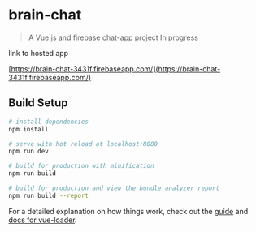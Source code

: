 # brain-chat

> A Vue.js and firebase chat-app project 
> In progress

link to hosted app

[https://brain-chat-3431f.firebaseapp.com/](https://brain-chat-3431f.firebaseapp.com/) <br>

## Build Setup

``` bash
# install dependencies
npm install

# serve with hot reload at localhost:8080
npm run dev

# build for production with minification
npm run build

# build for production and view the bundle analyzer report
npm run build --report
```

For a detailed explanation on how things work, check out the [guide](http://vuejs-templates.github.io/webpack/) and [docs for vue-loader](http://vuejs.github.io/vue-loader).
